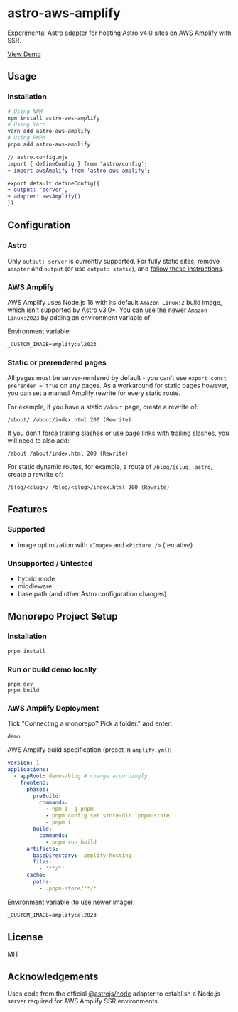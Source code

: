 # astro-aws-amplify

Experimental Astro adapter for hosting Astro v4.0 sites on AWS Amplify with SSR.

[View Demo](https://main.dy0rr16jdndpq.amplifyapp.com/)

## Usage

### Installation

```sh
# Using NPM
npm install astro-aws-amplify
# Using Yarn 
yarn add astro-aws-amplify
# Using PNPM
pnpm add astro-aws-amplify
```

```diff
// astro.config.mjs
import { defineConfig } from 'astro/config';
+ import awsAmplify from 'astro-aws-amplify';

export default defineConfig({
+ output: 'server',
+ adapter: awsAmplify()
})
```

## Configuration

### Astro

Only `output: server` is currently supported. For fully static sites, remove `adapter` and `output` (or use `output: static`), and [follow these instructions](https://docs.astro.build/en/guides/deploy/aws/#aws-amplify).

### AWS Amplify
AWS Amplify uses Node.js 16 with its default `Amazon Linux:2` build image, which isn't supported by Astro v3.0+. You can use the newer `Amazon Linux:2023` by adding an environment variable of:

Environment variable:
```markdown
_CUSTOM_IMAGE=amplify:al2023
```

### Static or prerendered pages
All pages must be server-rendered by default - you can't use `export const prerender = true` on any pages. As a workaround for static pages however, you can set a manual Amplify rewrite for every static route.

For example, if you have a static `/about` page, create a rewrite of:

`/about/ /about/index.html 200 (Rewrite)`

If you don't force [trailing slashes](https://docs.astro.build/en/reference/configuration-reference/#trailingslash) or use page links with trailing slashes, you will need to also add:

`/about /about/index.html 200 (Rewrite)`

For static dynamic routes, for example, a route of `/blog/[slug].astro`, create a rewrite of:

`/blog/<slug>/ /blog/<slug>/index.html 200 (Rewrite)`

## Features

### Supported
- image optimization with `<Image>` and `<Picture />` (tentative)

### Unsupported / Untested
- hybrid mode
- middleware
- base path (and other Astro configuration changes)

## Monorepo Project Setup

### Installation

```sh
pnpm install
```

### Run or build demo locally

```shell
pnpm dev
pnpm build
```

### AWS Amplify Deployment
Tick "Connecting a monorepo? Pick a folder." and enter:

```shell
demo
```

AWS Amplify build specification (preset in `amplify.yml`):
```yaml
version: 1
applications:
  - appRoot: demos/blog # change accordingly
    frontend:
      phases:
        preBuild:
          commands:
            - npm i -g pnpm
            - pnpm config set store-dir .pnpm-store
            - pnpm i
        build:
          commands:
            - pnpm run build
      artifacts:
        baseDirectory: .amplify-hosting
        files:
          - '**/*'
      cache:
        paths:
          - .pnpm-store/**/*
```

Environment variable (to use newer image):
```markdown
_CUSTOM_IMAGE=amplify:al2023
```

## License
MIT

## Acknowledgements

Uses code from the official [@astrojs/node](https://github.com/withastro/astro/tree/main/packages/integrations/node) adapter to establish a Node.js server required for AWS Amplify SSR environments.